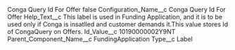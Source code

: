 <?xml version="1.0" encoding="UTF-8"?>
<CustomMetadata xmlns="http://soap.sforce.com/2006/04/metadata" xmlns:xsi="http://www.w3.org/2001/XMLSchema-instance" xmlns:xsd="http://www.w3.org/2001/XMLSchema">
    <label>Conga Query Id For Offer</label>
    <protected>false</protected>
    <values>
        <field>Configuration_Name__c</field>
        <value xsi:type="xsd:string">Conga Query Id For Offer</value>
    </values>
    <values>
        <field>Help_Text__c</field>
        <value xsi:type="xsd:string">This label is used in Funding Application, and it is to be used only if Conga is insatlled and customer demands it.This value stores Id of CongaQuery on Offers.</value>
    </values>
    <values>
        <field>Id_Value__c</field>
        <value xsi:type="xsd:string">10190000002Y9NT</value>
    </values>
    <values>
        <field>Parent_Component_Name__c</field>
        <value xsi:type="xsd:string">FundingApplication</value>
    </values>
    <values>
        <field>Type__c</field>
        <value xsi:type="xsd:string">Label</value>
    </values>
</CustomMetadata>
